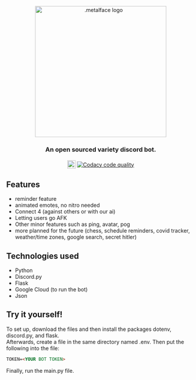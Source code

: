 <p align="center">
   <img src="https://i.imgur.com/pjqSS5A.png" width="350" alt=".metalface logo">
</p>
<h3 align="center">
   An open sourced variety discord bot.
</h3>
<p align="center">
<!--   <a href="https://ci.appveyor.com/project/fmbotdiscord/fmbot"><img src="https://ci.appveyor.com/api/projects/status/wy7md66rtm8ov1ej?svg=true" alt="Build status"></a> -->
  <a href="https://discord.com/api/oauth2/authorize?client_id=834873988907139142&permissions=2148002880&scope=bot"><img align='middle' src="https://i.imgur.com/YVrXxR6.png" height='22' alt="Invite this bot"/></a>
  <a href="https://app.codacy.com/gh/piroozb/metalface/dashboard?branch=main"><img align='middle' src="https://app.codacy.com/project/badge/Grade/8e480ce5875a4cbc8a126a8dd706c561" alt="Codacy code quality"/></a>
<!--   <a href="https://top.gg/bot/356268235697553409"><img src="https://top.gg/api/widget/status/356268235697553409.svg?noavatar=true" alt="Discord bot status"></a>
  <a href="https://top.gg/bot/356268235697553409"><img src="https://top.gg/api/widget/servers/356268235697553409.svg?noavatar=true" alt="Discord bot server amount"></a> -->
</p>

## Features
-   reminder feature
-   animated emotes, no nitro needed
-   Connect 4 (against others or with our ai)
-   Letting users go AFK
-   Other minor features such as ping, avatar, pog
-   more planned for the future (chess, schedule reminders, covid tracker, weather/time zones, google search, secret hitler)

## Technologies used
- Python  
- Discord.py  
- Flask  
- Google Cloud (to run the bot)  
- Json  

## Try it yourself!
To set up, download the files and then install the packages dotenv, discord.py, and flask.  
Afterwards, create a file in the same directory named .env. Then put the following into the file:

```markdown
TOKEN=<YOUR BOT TOKEN>
```
Finally, run the main.py file.
